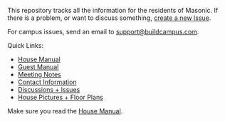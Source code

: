 This repository tracks all the information for the residents of Masonic.
If there is a problem, or want to discuss something,
[create a new Issue](https://github.com/masonic/house/issues/new).

For campus issues, send an email to support@buildcampus.com.

Quick Links:

- [House Manual](house-manual.md)
- [Guest Manual](guest-manual.md)
- [Meeting Notes](meeting-notes/)
- [Contact Information](contact.md)
- [Discussions + Issues](https://github.com/masonic/house/issues)
- [House Pictures + Floor Plans](http://buildcampus.com/masonic/)




Make sure you read the [House Manual](house-manual.md).

